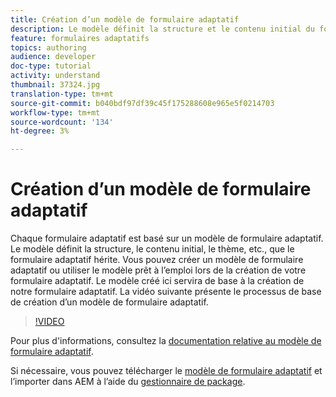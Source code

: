 ```yaml
---
title: Création d’un modèle de formulaire adaptatif
description: Le modèle définit la structure et le contenu initial du formulaire adaptatif.
feature: formulaires adaptatifs
topics: authoring
audience: developer
doc-type: tutorial
activity: understand
thumbnail: 37324.jpg
translation-type: tm+mt
source-git-commit: b040bdf97df39c45f175288608e965e5f0214703
workflow-type: tm+mt
source-wordcount: '134'
ht-degree: 3%

---
```



# Création d’un modèle de formulaire adaptatif

Chaque formulaire adaptatif est basé sur un modèle de formulaire adaptatif. Le modèle définit la structure, le contenu initial, le thème, etc., que le formulaire adaptatif hérite. Vous pouvez créer un modèle de formulaire adaptatif ou utiliser le modèle prêt à l’emploi lors de la création de votre formulaire adaptatif.
Le modèle créé ici servira de base à la création de notre formulaire adaptatif.
La vidéo suivante présente le processus de base de création d’un modèle de formulaire adaptatif.

>[!VIDEO](https://video.tv.adobe.com/v/37324/quality=9)

Pour plus d&#39;informations, consultez la [documentation relative au modèle de formulaire adaptatif](https://docs.adobe.com/content/help/en/experience-manager-65/forms/adaptive-forms-advanced-authoring/template-editor.html).

Si nécessaire, vous pouvez télécharger le [modèle de formulaire adaptatif](assets/peak-application-template.zip) et l’importer dans AEM à l’aide du [gestionnaire de package](http://localhost:4502/crx/packmgr/index.jsp).




